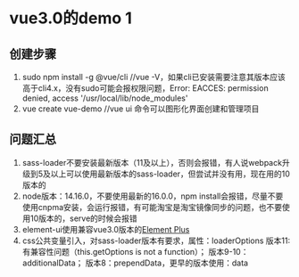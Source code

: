 <!--
 * @Author: 王宏伟
 * @Email：wanghongwei@hualala.com
 * @Date: 2022-03-08 14:43:11
 * @Description: 页面/组件/功能的描述
 * @FilePath: /vue3.0/README.md
-->
# vue3.0的demo 1
## 创建步骤
1. sudo npm install -g @vue/cli  //vue -V，如果cli已安装需要注意其版本应该高于cli4.x，没有sudo可能会报权限问题，Error: EACCES: permission denied, access '/usr/local/lib/node_modules'
2. vue create vue-demo   //vue ui 命令可以图形化界面创建和管理项目

## 问题汇总
1. sass-loader不要安装最新版本（11及以上），否则会报错，有人说webpack升级到5及以上可以使用最新版本的sass-loader，但尝试并没有用，现在用的10版本的
2. node版本：14.16.0，不要使用最新的16.0.0，npm install会报错，尽量不要使用cnpma安装，会运行报错，有可能淘宝是淘宝镜像同步的问题，也不要使用10版本的，serve的时候会报错
3. element-ui使用兼容vue3.0版本的[Element Plus](https://element-plus.gitee.io/)
4. css公共变量引入，对sass-loader版本有要求，属性：loaderOptions 版本11:有兼容性问题（this.getOptions is not a function）； 版本9-10：additionalData； 版本8：prependData，更早的版本使用：data